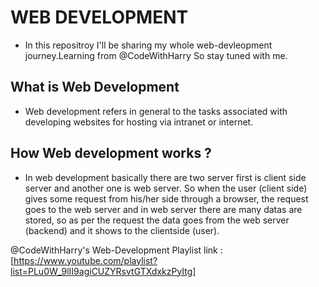 # WEB DEVELOPMENT
- In this repositroy I'll be sharing my whole web-devleopment journey.Learning from @CodeWithHarry
  So stay tuned with me.

## What is Web Development

- Web development refers in general to the tasks associated with developing websites for hosting via intranet or internet.

## How Web development works ?

- In web development basically there are two server first is client side server and another one is web server. 
  So when the user (client side) gives some request from his/her side through a browser, the request goes to the web server and in web server there are many datas are stored, so as per the request the data goes from the web server (backend) and it shows to the clientside (user).

@CodeWithHarry's Web-Development Playlist link : [https://www.youtube.com/playlist?list=PLu0W_9lII9agiCUZYRsvtGTXdxkzPyItg]


  